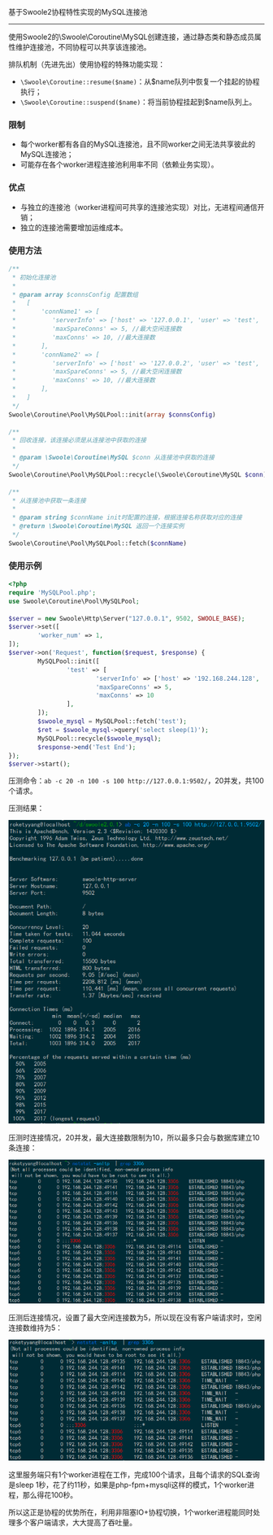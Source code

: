 基于Swoole2协程特性实现的MySQL连接池
- - -
使用Swoole2的\Swoole\Coroutine\MySQL创建连接，通过静态类和静态成员属性维护连接池，不同协程可以共享该连接池。

排队机制（先进先出）使用协程的特殊功能实现：

* `\Swoole\Coroutine::resume($name)`：从$name队列中恢复一个挂起的协程执行；
* `\Swoole\Coroutine::suspend($name)`：将当前协程挂起到$name队列上。

### 限制

* 每个worker都有各自的MySQL连接池，且不同worker之间无法共享彼此的MySQL连接池；
* 可能存在各个worker进程连接池利用率不同（依赖业务实现）。

### 优点

* 与独立的连接池（worker进程间可共享的连接池实现）对比，无进程间通信开销；
* 独立的连接池需要增加运维成本。

### 使用方法

```php
/**
 * 初始化连接池
 *
 * @param array $connsConfig 配置数组
 *	 [
 *		 'connName1' => [
 *			'serverInfo' => ['host' => '127.0.0.1', 'user' => 'test', 'password' => 'pass', 'database' => 'tt', 'charset' => 'utf8'], //\Swoole\Coroutine\MySQL的connect参数
 *			'maxSpareConns' => 5, //最大空闲连接数
 *			'maxConns' => 10, //最大连接数
 *		 ],
 *		 'connName2' => [
 *			'serverInfo' => ['host' => '127.0.0.2', 'user' => 'test', 'password' => 'pass', 'database' => 'tt', 'charset' => 'utf8'], //\Swoole\Coroutine\MySQL的connect参数
 *			'maxSpareConns' => 5, //最大空闲连接数
 *			'maxConns' => 10, //最大连接数
 *		 ],
 *	 ]
 */
Swoole\Coroutine\Pool\MySQLPool::init(array $connsConfig)

/**
 * 回收连接，该连接必须是从连接池中获取的连接
 *
 * @param \Swoole\Coroutine\MySQL $conn 从连接池中获取的连接
 */
Swoole\Coroutine\Pool\MySQLPool::recycle(\Swoole\Coroutine\MySQL $conn)

/**
 * 从连接池中获取一条连接
 *
 * @param string $connName init时配置的连接，根据连接名称获取对应的连接
 * @return \Swoole\Coroutine\MySQL 返回一个连接实例
 */
Swoole\Coroutine\Pool\MySQLPool::fetch($connName)
```

### 使用示例

```php
<?php
require 'MySQLPool.php';
use Swoole\Coroutine\Pool\MySQLPool;

$server = new Swoole\Http\Server("127.0.0.1", 9502, SWOOLE_BASE);
$server->set([
        'worker_num' => 1,
]);
$server->on('Request', function($request, $response) {
        MySQLPool::init([
                'test' => [
                        'serverInfo' => ['host' => '192.168.244.128', 'user' => 'mha_manager', 'password' => 'mhapass', 'database' => 'tt', 'charset' => 'utf8'],
                        'maxSpareConns' => 5,
                        'maxConns' => 10
                ],
        ]);
        $swoole_mysql = MySQLPool::fetch('test');
        $ret = $swoole_mysql->query('select sleep(1)');
        MySQLPool::recycle($swoole_mysql);
        $response->end('Test End');
});
$server->start();
```

压测命令：`ab -c 20 -n 100 -s 100 http://127.0.0.1:9502/`，20并发，共100个请求。

压测结果：

![ab](img/ab.png)

压测时连接情况，20并发，最大连接数限制为10，所以最多只会与数据库建立10条连接：

![ab](img/abbefore.png)

压测后连接情况，设置了最大空闲连接数为5，所以现在没有客户端请求时，空闲连接数维持为5：

![ab](img/abafter.png)

这里服务端只有1个worker进程在工作，完成100个请求，且每个请求的SQL查询是sleep 1秒，花了约11秒，如果是php-fpm+mysqli这样的模式，1个worker进程，那么得花100秒。

所以这正是协程的优势所在，利用非阻塞IO+协程切换，1个worker进程能同时处理多个客户端请求，大大提高了吞吐量。
